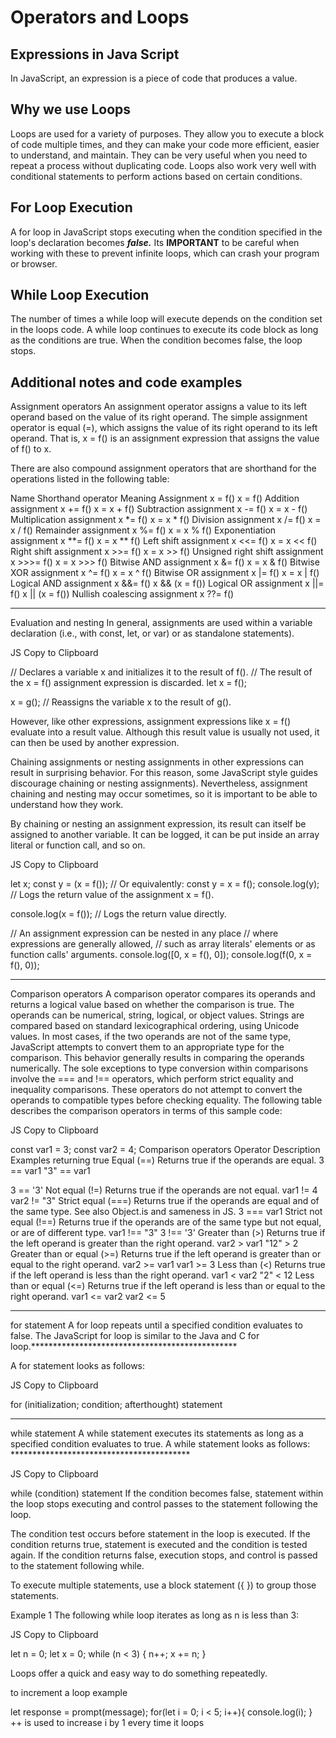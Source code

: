# Operators and Loops

## Expressions in Java Script

In JavaScript, an expression is a piece of code that produces a value.

## Why we use Loops

Loops are used for a variety of purposes. They allow you to execute a block of code multiple times, and they can make your code more efficient, easier to understand, and maintain. They can be very useful when you need to repeat a process without duplicating code. Loops also work very well with conditional statements to perform actions based on certain conditions.

## For Loop Execution

A for loop in JavaScript stops executing when the condition specified in the loop's declaration becomes _**false.**_ Its **IMPORTANT** to be careful when working with these to prevent infinite loops, which can crash your program or browser.

## While Loop Execution

The number of times a while loop will execute depends on the condition set in the loops code. A while loop continues to execute its code block as long as the conditions are true. When the condition becomes false, the loop stops.


## Additional notes and code examples

Assignment operators
An assignment operator assigns a value to its left operand based on the value of its right operand. The simple assignment operator is equal (=), which assigns the value of its right operand to its left operand. That is, x = f() is an assignment expression that assigns the value of f() to x.

There are also compound assignment operators that are shorthand for the operations listed in the following table:

Name	Shorthand operator	Meaning
Assignment	x = f()	x = f()
Addition assignment	x += f()	x = x + f()
Subtraction assignment	x -= f()	x = x - f()
Multiplication assignment	x *= f()	x = x * f()
Division assignment	x /= f()	x = x / f()
Remainder assignment	x %= f()	x = x % f()
Exponentiation assignment	x **= f()	x = x ** f()
Left shift assignment	x <<= f()	x = x << f()
Right shift assignment	x >>= f()	x = x >> f()
Unsigned right shift assignment	x >>>= f()	x = x >>> f()
Bitwise AND assignment	x &= f()	x = x & f()
Bitwise XOR assignment	x ^= f()	x = x ^ f()
Bitwise OR assignment	x |= f()	x = x | f()
Logical AND assignment	x &&= f()	x && (x = f())
Logical OR assignment	x ||= f()	x || (x = f())
Nullish coalescing assignment	x ??= f()

-----------------
Evaluation and nesting
In general, assignments are used within a variable declaration (i.e., with const, let, or var) or as standalone statements).

JS
Copy to Clipboard

// Declares a variable x and initializes it to the result of f().
// The result of the x = f() assignment expression is discarded.
let x = f();

x = g(); // Reassigns the variable x to the result of g().

However, like other expressions, assignment expressions like x = f() evaluate into a result value. Although this result value is usually not used, it can then be used by another expression.

Chaining assignments or nesting assignments in other expressions can result in surprising behavior. For this reason, some JavaScript style guides discourage chaining or nesting assignments). Nevertheless, assignment chaining and nesting may occur sometimes, so it is important to be able to understand how they work.

By chaining or nesting an assignment expression, its result can itself be assigned to another variable. It can be logged, it can be put inside an array literal or function call, and so on.

JS
Copy to Clipboard

let x;
const y = (x = f()); // Or equivalently: const y = x = f();
console.log(y); // Logs the return value of the assignment x = f().

console.log(x = f()); // Logs the return value directly.

// An assignment expression can be nested in any place
// where expressions are generally allowed,
// such as array literals' elements or as function calls' arguments.
console.log([0, x = f(), 0]);
console.log(f(0, x = f(), 0));



------------------------------------

Comparison operators
A comparison operator compares its operands and returns a logical value based on whether the comparison is true. The operands can be numerical, string, logical, or object values. Strings are compared based on standard lexicographical ordering, using Unicode values. In most cases, if the two operands are not of the same type, JavaScript attempts to convert them to an appropriate type for the comparison. This behavior generally results in comparing the operands numerically. The sole exceptions to type conversion within comparisons involve the === and !== operators, which perform strict equality and inequality comparisons. These operators do not attempt to convert the operands to compatible types before checking equality. The following table describes the comparison operators in terms of this sample code:

JS
Copy to Clipboard

const var1 = 3;
const var2 = 4;
Comparison operators
Operator	Description	Examples returning true
Equal (==)	Returns true if the operands are equal.	3 == var1
"3" == var1

3 == '3'
Not equal (!=)	Returns true if the operands are not equal.	var1 != 4
var2 != "3"
Strict equal (===)	Returns true if the operands are equal and of the same type. See also Object.is and sameness in JS.	3 === var1
Strict not equal (!==)	Returns true if the operands are of the same type but not equal, or are of different type.	var1 !== "3"
3 !== '3'
Greater than (>)	Returns true if the left operand is greater than the right operand.	var2 > var1
"12" > 2
Greater than or equal (>=)	Returns true if the left operand is greater than or equal to the right operand.	var2 >= var1
var1 >= 3
Less than (<)	Returns true if the left operand is less than the right operand.	var1 < var2
"2" < 12
Less than or equal (<=)	Returns true if the left operand is less than or equal to the right operand.	var1 <= var2
var2 <= 5

-------------------------------------------
for statement
A for loop repeats until a specified condition evaluates to false. The JavaScript for loop is similar to the Java and C for loop.***********************************************

A for statement looks as follows:

JS
Copy to Clipboard

for (initialization; condition; afterthought)
  statement
  
  -----------------------------------
  
  while statement
A while statement executes its statements as long as a specified condition evaluates to true. A while statement looks as follows: *****************************************

JS
Copy to Clipboard

while (condition)
  statement
  If the condition becomes false, statement within the loop stops executing and control passes to the statement following the loop.

The condition test occurs before statement in the loop is executed. If the condition returns true, statement is executed and the condition is tested again. If the condition returns false, execution stops, and control is passed to the statement following while.

To execute multiple statements, use a block statement ({ }) to group those statements.

Example 1
The following while loop iterates as long as n is less than 3:

JS
Copy to Clipboard

let n = 0;
let x = 0;
while (n < 3) {
  n++;
  x += n;
}

Loops offer a quick and easy way to do something repeatedly. 

to increment a loop example

let response = prompt(message);
for(let i = 0; i < 5; i++){
   console.log(i);
}
++ is used to increase i by 1 every time it loops
